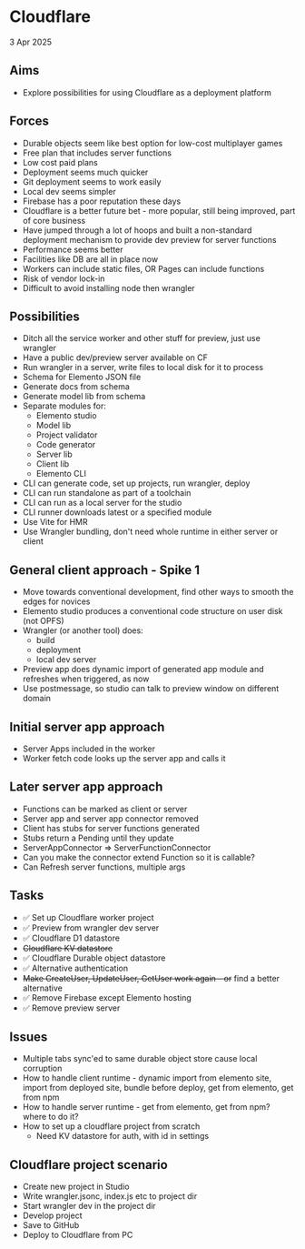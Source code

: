 Cloudflare
==========

3 Apr 2025

Aims
----

- Explore possibilities for using Cloudflare as a deployment platform

Forces
------

- Durable objects seem like best option for low-cost multiplayer games
- Free plan that includes server functions
- Low cost paid plans
- Deployment seems much quicker
- Git deployment seems to work easily
- Local dev seems simpler
- Firebase has a poor reputation these days
- Cloudflare is a better future bet - more popular, still being improved, part of core business
- Have jumped through a lot of hoops and built a non-standard deployment mechanism to provide dev preview for server functions
- Performance seems better
- Facilities like DB are all in place now
- Workers can include static files, OR Pages can include functions
- Risk of vendor lock-in
- Difficult to avoid installing node then wrangler

Possibilities
-------------

- Ditch all the service worker and other stuff for preview, just use wrangler
- Have a public dev/preview server available on CF
- Run wrangler in a server, write files to local disk for it to process
- Schema for Elemento JSON file
- Generate docs from schema
- Generate model lib from schema
- Separate modules for:
  - Elemento studio
  - Model lib
  - Project validator
  - Code generator
  - Server lib
  - Client lib
  - Elemento CLI
- CLI can generate code, set up projects, run wrangler, deploy
- CLI can run standalone as part of a toolchain
- CLI can run as a local server for the studio
- CLI runner downloads latest or a specified module
- Use Vite for HMR
- Use Wrangler bundling, don't need whole runtime in either server or client

General client approach - Spike 1
--------------------------

- Move towards conventional development, find other ways to smooth the edges for novices
- Elemento studio produces a conventional code structure on user disk (not OPFS)
- Wrangler (or another tool) does:
  - build
  - deployment
  - local dev server
- Preview app does dynamic import of generated app module and refreshes when triggered, as now
- Use postmessage, so studio can talk to preview window on different domain

Initial server app approach
----------------------------

- Server Apps included in the worker
- Worker fetch code looks up the server app and calls it

Later server app approach
------------------------

- Functions can be marked as client or server
- Server app and server app connector removed
- Client has stubs for server functions generated
- Stubs return a Pending until they update
- ServerAppConnector => ServerFunctionConnector
- Can you make the connector extend Function so it is callable?
- Can Refresh server functions, multiple args

Tasks
-----

- ✅ Set up Cloudflare worker project
- ✅ Preview from wrangler dev server
- ✅ Cloudflare D1 datastore
- ~~Cloudflare KV datastore~~
- ✅ Cloudflare Durable object datastore
- ✅ Alternative authentication
- ~~Make CreateUser, UpdateUser, GetUser work again - or~~ find a better alternative
- ✅ Remove Firebase except Elemento hosting
- ✅ Remove preview server


Issues
------

- Multiple tabs sync'ed to same durable object store cause local corruption
- How to handle client runtime - dynamic import from elemento site, import from deployed site, bundle before deploy, get from elemento, get from npm
- How to handle server runtime - get from elemento, get from npm? where to do it?
- How to set up a cloudflare project from scratch
  - Need KV datastore for auth, with id in settings

Cloudflare project scenario
---------------------------

- Create new project in Studio
- Write wrangler.jsonc, index.js etc to project dir
- Start wrangler dev in the project dir
- Develop project
- Save to GitHub
- Deploy to Cloudflare from PC


